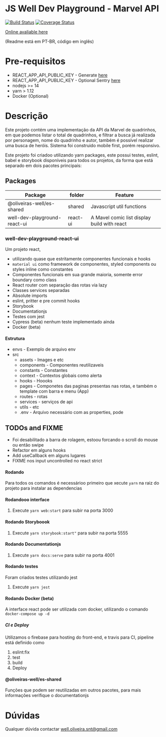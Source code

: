 # JS Well Dev Playground - Marvel API


[![Build Status](https://travis-ci.org/oliveirasWell/marvel.svg?branch=master)](https://travis-ci.org/oliveirasWell/marvel)
[![Coverage Status](https://coveralls.io/repos/github/oliveirasWell/marvel/badge.svg?branch=master)](https://coveralls.io/github/oliveirasWell/marvel?branch=master)

[Online avaliable here](https://well-dev-playground-react-ui.web.app/home)

(Readme está em PT-BR, código em inglês)

# Pre-requisitos

- REACT_APP_API_PUBLIC_KEY - Generate [here](https://developer.marvel.com)
- REACT_APP_API_PUBLIC_KEY - Optional Sentry [here](http://sentry.io/)
- nodejs >= 14
- yarn > 1.12
- Docker (Optional)


# Descrição

Este projeto contém uma implementação da API da Marvel de quadrinhos, em que podemos listar o total de quadrinhos, e filtrar a busca já realizada por personagem, nome do quadrinho e autor, também é possível realizar uma busca de heróis. Sistema foi construido mobile first, porém responsivo.

Este projeto foi criadoo utilizando yarn packages, este possui testes, eslint, babel e storybook disponíveis para todos os projetos, da forma que está separado em dois pacotes principais:

## Packages

| Package                      | folder   | Feature                                     |
| ---------------------------- | -------- | ------------------------------------------- |
| @oliveiras-well/es-shared    | shared   | Javascript util functions                   |
| well-dev-playground-react-ui | react-ui | A Mavel comic list display build with react |

### well-dev-playground-react-ui

Um projeto react, 
- utilizando quase que estritamente componentes funcionais e hooks
- `material ui` como framework de componentes, styled components ou styles inline como constantes
- Componentes funcionais em sua grande maioria, somente error boundary como class
- React router com separação das rotas via lazy
- Classes services separadas
- Absolute imports
- eslint, pritter e pre commit hooks
- Storybook
- Documentationjs
- Testes com jest
- Cypress (beta) nenhum teste implementado ainda
- Docker (beta)

#### Estrutura
- envs - Exemplo de arquivo env
- src
  - assets - Images e etc
  - components - Componentes reutilizaveis
  - constants - Constantes
  - context - Contextos globais como alerta
  - hooks - Hoooks
  - pages - Componetes das paginas presentas nas rotas, e também o template com barra e menu (App)
  - routes - rotas
  - services - serviços de api
  - utils - etc
  - .env - Arquivo necessário com as properties, pode

## TODOs and FIXME

 - Foi desabilitado a barra de rolagem, estoou forcando o scroll do mouse ou então swipe
 - Refactor em alguns hooks
 - Add useCallback em alguns lugares
 - FIXME nos input uncontrolled no react strict 


#### Rodando

Para todos os comandos é necessárioo primeiro que xecute `yarn` na raiz do projeto para instalar as dependencias

#### Rodandooo interface

1. Execute `yarn web:start` para subir na porta 3000

#### Rodando Storyboook

1. Execute `yarn storybook:start"` para subir na porta 5555

#### Rodando Documentationjs

1. Execute `yarn docs:serve` para subir na porta 4001

#### Rodando testes

Foram criados testes utilizando jest

1. Execute `yarn jest`

#### Rodando Docker (beta)

A interface react pode ser utilizada com docker, utilizando o comando `docker-compose up -d`

##### CI e Deploy

Utilizamos o firebase para hosting do front-end, e travis para CI, pipeline está definido como

1. eslint:fix
2. test
3. build
4. Deploy

#### @oliveiras-well/es-shared

Funções que podem ser reutilizadas em outros pacotes, para mais informações verifique o documentationjs

# Dúvidas

Qualquer dúvida contactar well.oliveira.snt@gmail.com
